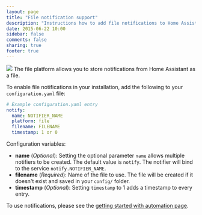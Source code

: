 ```yaml
---
layout: page
title: "File notification support"
description: "Instructions how to add file notifications to Home Assistant."
date: 2015-06-22 10:00
sidebar: false
comments: false
sharing: true
footer: true
---
```


<img src='/images/supported_brands/text-x-generic.png' class='brand pull-right' />
The file platform allows you to store notifications from Home Assistant as a file.

To enable file notifications in your installation, add the following to your `configuration.yaml` file:

```yaml
# Example configuration.yaml entry
notify:
  name: NOTIFIER_NAME
  platform: file
  filename: FILENAME
  timestamp: 1 or 0
```

Configuration variables:

- **name** (*Optional*): Setting the optional parameter `name` allows multiple notifiers to be created. The default value is `notify`. The notifier will bind to the service `notify.NOTIFIER_NAME`.
- **filename** (*Required*): Name of the file to use. The file will be created if it doesn't exist and saved in your `config/` folder.
- **timestamp** (*Optional*): Setting `timestamp` to 1 adds a timestamp to every entry.

To use notifications, please see the [getting started with automation page]({{site_root}}/components/automation.html).

